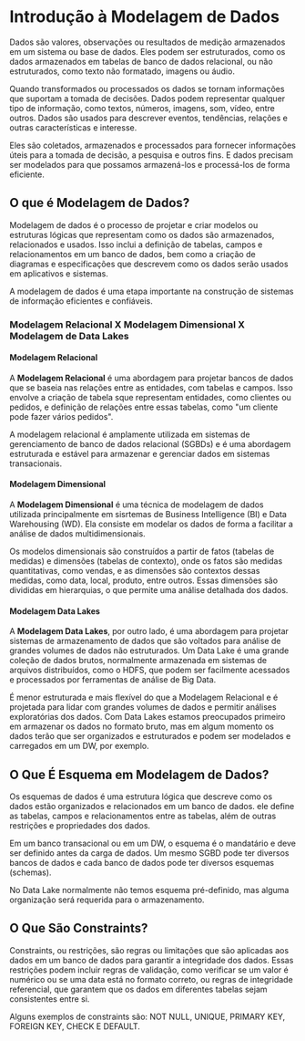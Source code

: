 # Introdução à Modelagem de Dados

Dados são valores, observações ou resultados de medição armazenados em um sistema ou base de dados. Eles podem ser estruturados, como os dados armazenados em tabelas de banco de dados relacional, ou não estruturados, como texto não formatado, imagens ou áudio.

Quando transformados ou processados os dados se tornam informações que suportam a tomada de decisões. Dados podem representar qualquer tipo de informação, como textos, números, imagens, som, vídeo, entre outros. Dados são usados para descrever eventos, tendências, relações e outras características e interesse.

Eles são coletados, armazenados e processados para fornecer informações úteis para a tomada de decisão, a pesquisa e outros fins. E dados precisam ser modelados para que possamos armazená-los e processá-los de forma eficiente.

## O que é Modelagem de Dados?

Modelagem de dados é o processo de projetar e criar modelos ou estruturas lógicas que representam como os dados são armazenados, relacionados e usados. Isso inclui a definição de tabelas, campos e relacionamentos em um banco de dados, bem como a criação de diagramas e especificações que descrevem como os dados serão usados em aplicativos e sistemas.

A modelagem de dados é uma etapa importante na construção de sistemas de informação eficientes e confiáveis.

### Modelagem Relacional X Modelagem Dimensional X Modelagem de Data Lakes

#### Modelagem Relacional

A **Modelagem Relacional** é uma abordagem para projetar bancos de dados que se baseia nas relações entre as entidades, com tabelas e campos. Isso envolve a criação de tabela sque representam entidades, como clientes ou pedidos, e definição de relações entre essas tabelas, como "um cliente pode fazer vários pedidos".

A modelagem relacional é amplamente utilizada em sistemas de gerenciamento de banco de dados relacional (SGBDs) e é uma abordagem estruturada e estável para armazenar e gerenciar dados em sistemas transacionais.

#### Modelagem Dimensional

A **Modelagem Dimensional** é uma técnica de modelagem de dados utilizada principalmente em sisrtemas de Business Intelligence (BI) e Data Warehousing (WD). Ela consiste em modelar os dados de forma a facilitar a análise de dados multidimensionais.

Os modelos dimensionais são construídos a partir de fatos (tabelas de medidas) e dimensões (tabelas de contexto), onde os fatos são medidas quantitativas, como vendas, e as dimensões são contextos dessas medidas, como data, local, produto, entre outros. Essas dimensões são divididas em hierarquias, o que permite uma análise detalhada dos dados.

#### Modelagem Data Lakes

A **Modelagem Data Lakes**, por outro lado, é uma abordagem para projetar sistemas de armazenamento de dados que são voltados para análise de grandes volumes de dados não estruturados. Um Data Lake é uma grande coleção de dados brutos, normalmente armazenada em sistemas de arquivos distribuídos, como o HDFS, que podem ser facilmente acessados e processados por ferramentas de análise de Big Data.

É menor estruturada e mais flexível do que a Modelagem Relacional e é projetada para lidar com grandes volumes de dados e permitir análises exploratórias dos dados. Com Data Lakes estamos preocupados primeiro em armazenar os dados no formato bruto, mas em algum momento os dados terão que ser organizados e estruturados e podem ser modelados e carregados em um DW, por exemplo.

## O Que É Esquema em Modelagem de Dados?

Os esquemas de dados é uma estrutura lógica que descreve como os dados estão organizados e relacionados em um banco de dados. ele define as tabelas, campos e relacionamentos entre as tabelas, além de outras restrições e propriedades dos dados.

Em um banco transacional ou em um DW, o esquema é o mandatário e deve ser definido antes da carga de dados. Um mesmo SGBD pode ter diversos bancos de dados e cada banco de dados pode ter diversos esquemas (schemas).

No Data Lake normalmente não temos esquema pré-definido, mas alguma organização será requerida para o armazenamento.

## O Que São Constraints?

Constraints, ou restrições, são regras ou limitações que são aplicadas aos dados em um banco de dados para garantir a integridade dos dados. Essas restrições podem incluir regras de validação, como verificar se um valor é numérico ou se uma data está no formato correto, ou regras de integridade referencial, que garantem que os dados em diferentes tabelas sejam consistentes entre si.

Alguns exemplos de constraints são: NOT NULL, UNIQUE, PRIMARY KEY, FOREIGN KEY, CHECK E DEFAULT.

